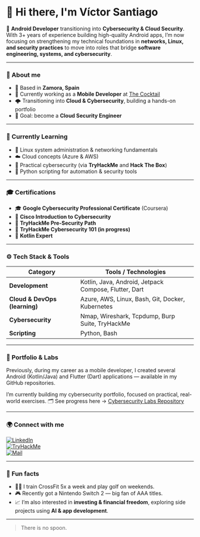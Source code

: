 # 👋 Hi there, I'm Víctor Santiago

🚀 **Android Developer** transitioning into **Cybersecurity & Cloud Security**.  
With 3+ years of experience building high-quality Android apps, I’m now focusing on strengthening my technical foundations in **networks, Linux, and security practices** to move into roles that bridge **software engineering, systems, and cybersecurity**.

---

### 🧭 About me
- 📍 Based in **Zamora, Spain**
- 💼 Currently working as a **Mobile Developer** at [The Cocktail](https://www.the-cocktail.com/)
- 🌩️ Transitioning into **Cloud & Cybersecurity**, building a hands-on portfolio
- 🎯 Goal: become a **Cloud Security Engineer** 

---

### 🧠 Currently Learning
- 🐧 Linux system administration & networking fundamentals  
- ☁️ Cloud concepts (Azure & AWS)
- 🧰 Practical cybersecurity (via **TryHackMe** and **Hack The Box**)  
- 🐍 Python scripting for automation & security tools  

---

### 🎓 Certifications
- 🎓 **Google Cybersecurity Professional Certificate** (Coursera)  
- 🧩 **Cisco Introduction to Cybersecurity**  
- 🧠 **TryHackMe Pre-Security Path**  
- 🧱 **TryHackMe Cybersecurity 101 (in progress)**
- :iphone: **Kotlin Expert**

---

### ⚙️ Tech Stack & Tools
| Category | Tools / Technologies |
|-----------|----------------------|
| **Development** | Kotlin, Java, Android, Jetpack Compose, Flutter, Dart |
| **Cloud & DevOps (learning)** | Azure, AWS, Linux, Bash, Git, Docker, Kubernetes |
| **Cybersecurity** | Nmap, Wireshark, Tcpdump, Burp Suite, TryHackMe |
| **Scripting** | Python, Bash |

---

### 🧩 Portfolio & Labs

Previously, during my career as a mobile developer, I created several Android (Kotlin/Java) and Flutter (Dart) applications — available in my GitHub repositories.

I’m currently building my cybersecurity portfolio, focused on practical, real-world exercises.
🗂️ See progress here → [Cybersecurity Labs Repository](https://github.com/vthewolf/cybersecurity-labs)

---

### 🌍 Connect with me
[![LinkedIn](https://img.shields.io/badge/LinkedIn-Víctor%20Santiago-blue?style=flat&logo=linkedin&logoColor=white)](https://www.linkedin.com/in/victor-santiago-ferrera/)   
[![TryHackMe](https://img.shields.io/badge/TryHackMe-vsantiagoferrera-green?style=flat&logo=tryhackme)](https://tryhackme.com/p/vsantiagoferrera)   
[![Mail](https://img.shields.io/badge/Gmail-vsantiagoferrera%40gmail.com-red?style=flat&logo=gmail)](mailto:vsantiagoferrera@gmail.com)

---

### 💬 Fun facts
- 🏋️‍♂️ I train CrossFit 5x a week and play golf on weekends.  
- 🎮 Recently got a Nintendo Switch 2 — big fan of AAA titles.  
- 📈 I’m also interested in **investing & financial freedom**, exploring side projects using **AI & app development**.

---

> There is no spoon.

